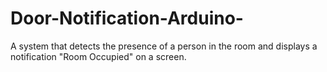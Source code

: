 # Door-Notification-Arduino-
A system that detects the presence of a person in the room and displays a notification "Room Occupied" on a screen.
